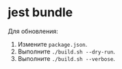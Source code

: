 # jest bundle

Для обновления:

1. Измените `package.json`.
2. Выполните `./build.sh --dry-run`.
3. Выполните `./build.sh --verbose`.
